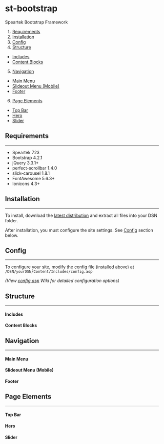 # st-bootstrap
Speartek Bootstrap Framework

1. [Requirements](#requirements)
2. [Installation](#installation)
3. [Config](#config)
4. [Structure](#structure)
  - [Includes](#includes)
  - [Content Blocks](#content-blocks)
5. [Navigation](#navigation)
  - [Main Menu](#main-menu)
  - [Slideout Menu (Mobile)](#slideout-menu-mobile)
  - [Footer](#footer)
6. [Page Elements](#page-elements)
  - [Top Bar](#top-bar)
  - [Hero](#hero)
  - [Slider](#slider)

## Requirements
---
- Speartek 723
- Bootstrap 4.2.1
- jQuery 3.3.1+
- perfect-scrollbar 1.4.0
- slick-carousel 1.8.1
- FontAwesome 5.6.3+
- Ionicons 4.3+

## Installation
---
To install, download the [latest distribution](#download) and extract all files into your DSN folder.

After installation, you must configure the site settings. See [Config](#config) section below.

## Config
---
To configure your site, modify the config file (installed above) at `/DSN/yourDSN/Content/Includes/config.asp`

<i>(View [config.asp](#) Wiki for detailed configuration options)</i>

## Structure
---
#### Includes
#### Content Blocks

## Navigation
---
#### Main Menu
#### Slideout Menu (Mobile)
#### Footer

## Page Elements
---
#### Top Bar
#### Hero
#### Slider